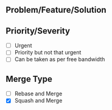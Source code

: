 ## Problem/Feature/Solution

<!--
Describe your problem or feature request clearly.
Attach any ref external, page links, source code links
-->

## Priority/Severity

- [ ] Urgent
- [ ] Priority but not that urgent
- [ ] Can be taken as per free bandwidth

## Merge Type

- [ ] Rebase and Merge
- [x] Squash and Merge
